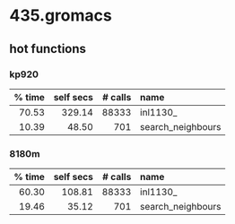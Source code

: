 # 435.gromacs

## hot functions

### kp920

| % time | self secs | # calls | name               |
|   ---: |      ---: |    ---: | :---               |
|  70.53 |    329.14 |   88333 | inl1130_           |
|  10.39 |     48.50 |     701 | search_neighbours  |

### 8180m

| % time | self secs | # calls | name               |
|   ---: |      ---: |    ---: | :---               |
|  60.30 |    108.81 |   88333 | inl1130_           |
|  19.46 |     35.12 |     701 | search_neighbours  |
